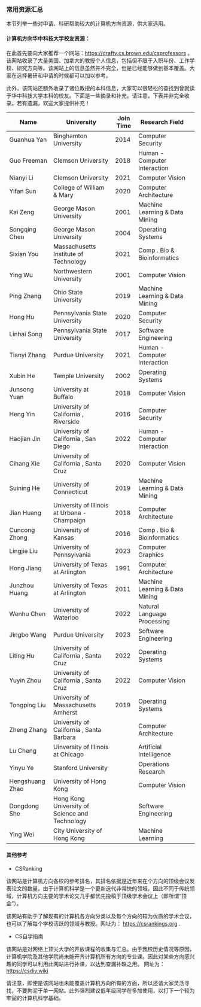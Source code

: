 ### 常用资源汇总

本节列举一些对申请、科研帮助较大的计算机方向资源，供大家选用。

#### 计算机方向华中科技大学校友资源：

在此首先要向大家推荐一个网站：https://drafty.cs.brown.edu/csprofessors 。
该网站收录了大量美国、加拿大的教授个人信息，包括但不限于入职年份、工作学校、研究方向等。该网站上的信息虽然并不完全，但是已经能够做到基本覆盖。大家在选择暑研和申请的时候都可以加以参考。

此外，该网站还额外收录了诸位教授的本科信息，大家可以很轻松的查找到曾就读于华中科技大学本科的校友。下面是一些摘录和补充。请注意，下表并非完全收录。若有遗漏，欢迎大家提供补充！

| Name            | University                                     | Join Time | Research Field                 |   |
|-----------------|------------------------------------------------|-----------|--------------------------------|---|
| Guanhua Yan     | Binghamton University                          | 2014      | Computer Security              |   |
| Guo Freeman     | Clemson University                             | 2018      | Human - Computer Interaction   |   |
| Nianyi Li       | Clemson University                             | 2021      | Computer Vision                |   |
| Yifan Sun       | College of William & Mary                      | 2020      | Computer Architecture          |   |
| Kai Zeng        | George Mason University                        | 2001      | Machine Learning & Data Mining |   |
| Songqing Chen   | George Mason University                        | 2004      | Operating Systems              |   |
| Sixian You      | Massachusetts Institute of Technology          | 2021      | Comp . Bio & Bioinformatics    |   |
| Ying Wu         | Northwestern University                        | 2001      | Computer Vision                |   |
| Ping Zhang      | Ohio State University                          | 2019      | Machine Learning & Data Mining |   |
| Hong Hu         | Pennsylvania State University                  | 2020      | Computer Security              |   |
| Linhai Song     | Pennsylvania State University                  | 2017      | Software Engineering           |   |
| Tianyi Zhang    | Purdue University                              | 2021      | Human - Computer Interaction   |   |
| Xubin He        | Temple University                              | 2002      | Operating Systems              |   |
| Junsong Yuan    | University at Buffalo                          | 2018      | Computer Vision                |   |
| Heng Yin        | University of California , Riverside           | 2016      | Computer Security              |   |
| Haojian Jin     | University of California , San Diego           | 2022      | Human - Computer Interaction   |   |
| Cihang Xie      | University of California , Santa Cruz          | 2020      | Computer Vision                |   |
| Suining He      | University of Connecticut                      | 2019      | Machine Learning & Data Mining |   |
| Jian Huang      | University of Illinois at Urbana - Champaign   | 2018      | Computer Architecture          |   |
| Cuncong Zhong   | University of Kansas                           | 2016      | Comp . Bio & Bioinformatics    |   |
| Lingjie Liu     | University of Pennsylvania                     | 2023      | Computer Graphics              |   |
| Hong Jiang      | University of Texas at Arlington               | 1991      | Computer Architecture          |   |
| Junzhou Huang   | University of Texas at Arlington               | 2011      | Machine Learning & Data Mining |   |
| Wenhu Chen      | University of Waterloo                         | 2022      | Natural Language Processing    |   |
| Jingbo Wang     | Purdue University                              | 2023      | Software Engineering           |   |
| Liting Hu       | University of California , Santa Cruz          | 2022      | Operating Systems              |   |
| Yuyin Zhou      | University of California , Santa Cruz          | 2022      | Computer Vision                |   |
| Tongping Liu    | University of Massachusetts Amherst            | 2019      | Operating Systems              |   |
| Zheng Zhang     | University of California , Santa Barbara       |           | Computer Architecture          |   |
| Lu Cheng        | Uinversity of Illinois at Chicago              |           | Artificial Intelligence        |   |
| Yinyu Ye        | Stanford University                            |           | Operations Research            |   |
| Hengshuang Zhao | University of Hong Kong                        |           | Computer Vision                |   |
| Dongdong She    | Hong Kong University of Science and Technology |           | Software Engineering           |   |
| Ying Wei        | City University of Hong Kong                   |           | Machine Learning               |   |

#### 其他参考

- CSRanking

该网站是计算机方向各校的参考排名，其排名依据是近年来在个方向的顶级会议发表论文的数量。由于计算机科学是一个更新迭代非常快的领域，因此不同于传统领域，计算机方向主要的学术论文几乎都优先投稿于顶级学术会议上（即所谓“顶会”）。

该网站有助于了解现有的计算机各方向分类以及每个方向的较为优质的学术会议，也可以了解每个学校活跃的领域与教授。网址为： https://csrankings.org .

- CS自学指南

该网站是对网络上顶尖大学的开放课程的收集与汇总。由于我校历史情况等原因，计算机学院及其他学院尚未能开齐计算机所有方向的专业课。因此对某些方向感兴趣的同学可以利用此网站进行补课，以达到查漏补缺之用。 网址为： https://csdiy.wiki

请注意，即使是该网站也未能覆盖计算机方向所有的方面，所以还请大家灵活寻找，不要拘泥于单一网站。此外强烈建议低年级同学在多加使用，以打下一个较为牢固的计算机科学基础。
